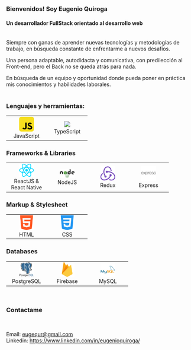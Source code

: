### Bienvenidos! Soy Eugenio Quiroga

#### Un desarrollador FullStack orientado al desarrollo web


<br/>
Siempre con ganas de aprender nuevas tecnologías y metodologías de trabajo, en búsqueda constante de enfrentarme a nuevos desafíos.

Una persona adaptable, autodidacta y comunicativa, con predilección al Front-end, pero el Back no se queda atrás para nada.

En búsqueda de un equipo y oportunidad donde pueda poner en práctica mis conocimientos y habilidades laborales.
<br/>
<br/>


### Lenguajes y herramientas:

<table>
  <tr>
    <td align="center" width="96">
      <a>
        <img src="https://raw.githubusercontent.com/pkkulhari/pkkulhari/master/icons/js.svg" width="40"/>
      </a>
      <br>JavaScript
    </td>
    <td align="center" width="96">
      <a>
        <img src="https://upload.wikimedia.org/wikipedia/commons/thumb/4/4c/Typescript_logo_2020.svg/512px-Typescript_logo_2020.svg.png" width="40"/>
        </a>
        <br>TypeScript
    </td>
    
</table>

### Frameworks & Libraries

<table>
  <tr>
    <td align="center" width="96">
      <a>
        <img src="https://raw.githubusercontent.com/pkkulhari/pkkulhari/master/icons/react.svg" width="40"/>
      </a>
      <br>ReactJS & React Native
    </td>
    <td align="center" width="96">
      <a>
        <img src="https://raw.githubusercontent.com/pkkulhari/pkkulhari/master/icons/nodejs.svg" width="40"/>
      </a>
      <br>NodeJS
    </td>
    <td align="center" width="96">
      <a>
        <img src="https://raw.githubusercontent.com/devicons/devicon/master/icons/redux/redux-original.svg" alt="redux" width="40" height="40"/>
      </a>
      <br>Redux
    </td>
    <td align="center" width="96">
      <a>
        <img src="https://raw.githubusercontent.com/devicons/devicon/master/icons/express/express-original-wordmark.svg" alt="express" width="40" height="40"/>
      </a>
      <br>Express
    </td>
    
</table>

### Markup & Stylesheet

<table>
  <tr>
    <td align="center" width="96">
      <a>
        <img src="https://raw.githubusercontent.com/pkkulhari/pkkulhari/master/icons/html.svg" width="40"/>
      </a>
      <br>HTML
    </td>
    <td align="center" width="96">
      <a>
        <img src="https://raw.githubusercontent.com/pkkulhari/pkkulhari/master/icons/css.svg" width="40"/>
      </a>
      <br>CSS
    </td>

</table>

### Databases

<table>
    <tr>
        <td align="center" width="96">
            <a>
                <img src="https://raw.githubusercontent.com/devicons/devicon/master/icons/postgresql/postgresql-original-wordmark.svg" alt="postgresql" width="40" height="40"/>
            </a>
            <br>PostgreSQL
        </td>
        <td align="center" width="96">
            <a>
                <img src="./firebasepng.png" width="40"/>
            </a>
            <br>Firebase
        </td>
        <td align="center" width="96">
            <a>
                <img src="https://raw.githubusercontent.com/devicons/devicon/master/icons/mysql/mysql-original-wordmark.svg" alt="mysql" width="40" height="40"/>
            </a>
            <br>MySQL
        </td>

</table>
<br />

<h3>Contactame</h3>
<br/>

Email: eugequr@gmail.com </br>
Linkedin: https://www.linkedin.com/in/eugenioquiroga/
